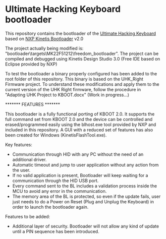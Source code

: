 # Ultimate Hacking Keyboard bootloader

This repository contains the bootloader of the [Ultimate Hacking Keyboard](https://ultimatehackingkeyboard.com/) based on [NXP Kinetis Bootloader](http://www.nxp.com/products/microcontrollers-and-processors/arm-processors/kinetis-cortex-m-mcus/kinetis-symbols-footprints-and-models/kinetis-bootloader:KBOOT) v2.0

The project actually being modified is: "bootloader\targets\MK22F51212\freedom_bootloader". The project can be compiled and debugged using Kinetis Design Studio 3.0 (Free IDE based on Eclipse provided by NXP) 

To test the bootloader a binary properly configured has been added to the root folder of this repository. This binary is based on the UHK_Right Firmware project. 
To understand these modifications and apply them to the current version of the UHK Right firmware, follow the procedure in "Adapting UHK Project to KBOOT.docx" (Work in progress...)

******* FEATURES *******

This bootloader is a fully functional porting of KBOOT 2.0. It supports the full command set from KBOOT 2.0 and the device can be controlled and erased/programmed easily using
the blhost.exe tool provided by NXP and included in this repository. A GUI with a reduced set of features has also been created for Windows (KinetisFlashTool.exe).

Key features:

 - Communication through HID with any PC without the need of an additional driver.
 - Automatic timeout and jump to user application without any action from the user.
 - If no valid application is present, Bootloader will keep waiting for a communication through the HID USB port.
 - Every command sent to the BL includes a validation process inside the MCU to avoid any error in the communication.
 - The memory area of the BL is protected, so even if the update fails, user just needs to do a Power on Reset (Plug and Unplug the Keyboard) in order to launch the bootloader again.
 
 Features to be added:
 - Additional layer of security. Bootloader will not allow any kind of update until a PIN sequence has been introduced.
 
